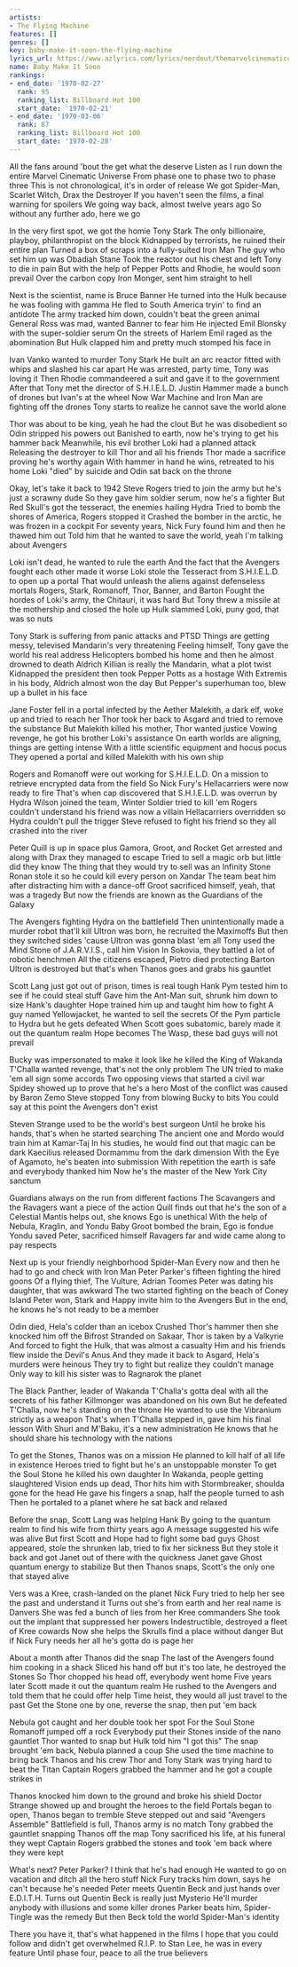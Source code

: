 ```yaml
---
artists:
- The Flying Machine
features: []
genres: []
key: baby-make-it-soon-the-flying-machine
lyrics_url: https://www.azlyrics.com/lyrics/nerdout/themarvelcinematicuniverserapup.html
name: Baby Make It Soon
rankings:
- end_date: '1970-02-27'
  rank: 95
  ranking_list: Billboard Hot 100
  start_date: '1970-02-21'
- end_date: '1970-03-06'
  rank: 87
  ranking_list: Billboard Hot 100
  start_date: '1970-02-28'
---
```


All the fans around 'bout the get what the deserve
Listen as I run down the entire Marvel Cinematic Universe
From phase one to phase two to phase three
This is not chronological, it's in order of release
We got Spider-Man, Scarlet Witch, Drax the Destroyer
If you haven't seen the films, a final warning for spoilers
We going way back, almost twelve years ago
So without any further ado, here we go

In the very first spot, we got the homie Tony Stark
The only billionaire, playboy, philanthropist on the block
Kidnapped by terrorists, he ruined their entire plan
Turned a box of scraps into a fully-suited Iron Man
The guy who set him up was Obadiah Stane
Took the reactor out his chest and left Tony to die in pain
But with the help of Pepper Potts and Rhodie, he would soon prevail
Over the carbon copy Iron Monger, sent him straight to hell

Next is the scientist, name is Bruce Banner
He turned into the Hulk because he was fooling with gamma
He fled to South America tryin' to find an antidote
The army tracked him down, couldn't beat the green animal
General Ross was mad, wanted Banner to fear him
He injected Emil Blonsky with the super-soldier serum
On the streets of Harlem Emil raged as the abomination
But Hulk clapped him and pretty much stomped his face in

Ivan Vanko wanted to murder Tony Stark
He built an arc reactor fitted with whips and slashed his car apart
He was arrested, party time, Tony was loving it
Then Rhodie commandeered a suit and gave it to the government
After that Tony met the director of S.H.I.E.L.D.
Justin Hammer made a bunch of drones but Ivan's at the wheel
Now War Machine and Iron Man are fighting off the drones
Tony starts to realize he cannot save the world alone

Thor was about to be king, yeah he had the clout
But he was disobedient so Odin stripped his powers out
Banished to earth, now he's trying to get his hammer back
Meanwhile, his evil brother Loki had a planned attack
Releasing the destroyer to kill Thor and all his friends
Thor made a sacrifice proving he's worthy again
With hammer in hand he wins, retreated to his home
Loki "died" by suicide and Odin sat back on the throne

Okay, let's take it back to 1942
Steve Rogers tried to join the army but he's just a scrawny dude
So they gave him soldier serum, now he's a fighter
But Red Skull's got the tesseract, the enemies hailing Hydra
Tried to bomb the shores of America, Rogers stopped it
Crashed the bomber in the arctic, he was frozen in a cockpit
For seventy years, Nick Fury found him and then he thawed him out
Told him that he wanted to save the world, yeah I'm talking about Avengers

Loki isn't dead, he wanted to rule the earth
And the fact that the Avengers fought each other made it worse
Loki stole the Tesseract from S.H.I.E.L.D. to open up a portal
That would unleash the aliens against defenseless mortals
Rogers, Stark, Romanoff, Thor, Banner, and Barton
Fought the hordes of Loki's army, the Chitauri, it was hard
But Tony threw a missile at the mothership and closed the hole up
Hulk slammed Loki, puny god, that was so nuts

Tony Stark is suffering from panic attacks and PTSD
Things are getting messy, televised Mandarin's very threatening
Feeling himself, Tony gave the world his real address
Helicopters bombed his home and then he almost drowned to death
Aldrich Killian is really the Mandarin, what a plot twist
Kidnapped the president then took Pepper Potts as a hostage
With Extremis in his body, Aldrich almost won the day
But Pepper's superhuman too, blew up a bullet in his face

Jane Foster fell in a portal infected by the Aether
Malekith, a dark elf, woke up and tried to reach her
Thor took her back to Asgard and tried to remove the substance
But Malekith killed his mother, Thor wanted justice
Vowing revenge, he got his brother Loki's assistance
On earth worlds are aligning, things are getting intense
With a little scientific equipment and hocus pocus
They opened a portal and killed Malekith with his own ship

Rogers and Romanoff were out working for S.H.I.E.L.D.
On a mission to retrieve encrypted data from the field
So Nick Fury's Hellacarriers were now ready to fire
That's when cap discovered that S.H.I.E.L.D. was overrun by Hydra
Wilson joined the team, Winter Soldier tried to kill 'em
Rogers couldn't understand his friend was now a villain
Hellacarriers overridden so Hydra couldn't pull the trigger
Steve refused to fight his friend so they all crashed into the river

Peter Quill is up in space plus Gamora, Groot, and Rocket
Get arrested and along with Drax they managed to escape
Tried to sell a magic orb but little did they know
The thing that they would try to sell was an Infinity Stone
Ronan stole it so he could kill every person on Xandar
The team beat him after distracting him with a dance-off
Groot sacrificed himself, yeah, that was a tragedy
But now the friends are known as the Guardians of the Galaxy

The Avengers fighting Hydra on the battlefield
Then unintentionally made a murder robot that'll kill
Ultron was born, he recruited the Maximoffs
But then they switched sides 'cause Ultron was gonna blast 'em all
Tony used the Mind Stone of J.A.R.V.I.S., call him Vision
In Sokovia, they battled a lot of robotic henchmen
All the citizens escaped, Pietro died protecting Barton
Ultron is destroyed but that's when Thanos goes and grabs his gauntlet

Scott Lang just got out of prison, times is real tough
Hank Pym tested him to see if he could steal stuff
Gave him the Ant-Man suit, shrunk him down to size
Hank's daughter Hope trained him up and taught him how to fight
A guy named Yellowjacket, he wanted to sell the secrets
Of the Pym particle to Hydra but he gets defeated
When Scott goes subatomic, barely made it out the quantum realm
Hope becomes The Wasp, these bad guys will not prevail

Bucky was impersonated to make it look like he killed the King of Wakanda
T'Challa wanted revenge, that's not the only problem
The UN tried to make 'em all sign some accords
Two opposing views that started a civil war
Spidey showed up to prove that he's a hero
Most of the conflict was caused by Baron Zemo
Steve stopped Tony from blowing Bucky to bits
You could say at this point the Avengers don't exist

Steven Strange used to be the world's best surgeon
Until he broke his hands, that's when he started searching
The ancient one and Mordo would train him at Kamar-Taj
In his studies, he would find out that magic can be dark
Kaecilius released Dormammu from the dark dimension
With the Eye of Agamoto, he's beaten into submission
With repetition the earth is safe and everybody thanked him
Now he's the master of the New York City sanctum

Guardians always on the run from different factions
The Scavangers and the Ravagers want a piece of the action
Quill finds out that he's the son of a Celestial
Mantis helps out, she knows Ego is unethical
With the help of Nebula, Kraglin, and Yondu
Baby Groot bombed the brain, Ego is fondue
Yondu saved Peter, sacrificed himself
Ravagers far and wide came along to pay respects

Next up is your friendly neighborhood Spider-Man
Every now and then he had to go and check with Iron Man
Peter Parker's fifteen fighting the hired goons
Of a flying thief, The Vulture, Adrian Toomes
Peter was dating his daughter, that was awkward
The two started fighting on the beach of Coney Island
Peter won, Stark and Happy invite him to the Avengers
But in the end, he knows he's not ready to be a member

Odin died, Hela's colder than an icebox
Crushed Thor's hammer then she knocked him off the Bifrost
Stranded on Sakaar, Thor is taken by a Valkyrie
And forced to fight the Hulk, that was almost a casualty
Him and his friends flew inside the Devil's Anus
And they made it back to Asgard, Hela's murders were heinous
They try to fight but realize they couldn't manage
Only way to kill his sister was to Ragnarok the planet

The Black Panther, leader of Wakanda
T'Challa's gotta deal with all the secrets of his father
Killmonger was abandoned on his own
But he defeated T'Challa, now he's standing on the throne
He wanted to use the Vibranium strictly as a weapon
That's when T'Challa stepped in, gave him his final lesson
With Shuri and M'Baku, it's a new administration
He knows that he should share his technology with the nations

To get the Stones, Thanos was on a mission
He planned to kill half of all life in existence
Heroes tried to fight but he's an unstoppable monster
To get the Soul Stone he killed his own daughter
In Wakanda, people getting slaughtered
Vision ends up dead, Thor hits him with Stormbreaker, shoulda gone for the head
He gave his fingers a snap, half the people turned to ash
Then he portaled to a planet where he sat back and relaxed

Before the snap, Scott Lang was helping Hank
By going to the quantum realm to find his wife from thirty years ago
A message suggested his wife was alive
But first Scott and Hope had to fight some bad guys
Ghost appeared, stole the shrunken lab, tried to fix her sickness
But they stole it back and got Janet out of there with the quickness
Janet gave Ghost quantum energy to stabilize
But then Thanos snaps, Scott's the only one that stayed alive

Vers was a Kree, crash-landed on the planet
Nick Fury tried to help her see the past and understand it
Turns out she's from earth and her real name is Danvers
She was fed a bunch of lies from her Kree commanders
She took out the implant that suppressed her powers
Indestructible, destroyed a fleet of Kree cowards
Now she helps the Skrulls find a place without danger
But if Nick Fury needs her all he's gotta do is page her

About a month after Thanos did the snap
The last of the Avengers found him cooking in a shack
Sliced his hand off but it's too late, he destroyed the Stones
So Thor chopped his head off, everybody went home
Five years later Scott made it out the quantum realm
He rushed to the Avengers and told them that he could offer help
Time heist, they would all just travel to the past
Get the Stone one by one, reverse the snap, then put 'em back

Nebula got caught and her double took her spot
For the Soul Stone Romanoff jumped off a rock
Everybody put their Stones inside of the nano gauntlet
Thor wanted to snap but Hulk told him "I got this"
The snap brought 'em back, Nebula planned a coup
She used the time machine to bring back Thanos and his crew
Thor and Tony Stark was trying hard to beat the Titan
Captain Rogers grabbed the hammer and he got a couple strikes in

Thanos knocked him down to the ground and broke his shield
Doctor Strange showed up and brought the heroes to the field
Portals began to open, Thanos began to tremble
Steve stepped out and said "Avengers Assemble"
Battlefield is full, Thanos army is no match
Tony grabbed the gauntlet snapping Thanos off the map
Tony sacrificed his life, at his funeral they wept
Captain Rogers grabbed the stones and took 'em back where they were kept

What's next? Peter Parker? I think that he's had enough
He wanted to go on vacation and ditch all the hero stuff
Nick Fury tracks him down, says he can't because he's needed
Peter meets Quentin Beck and just hands over E.D.I.T.H.
Turns out Quentin Beck is really just Mysterio
He'll murder anybody with illusions and some killer drones
Parker beats him, Spider-Tingle was the remedy
But then Beck told the world Spider-Man's identity

There you have it, that's what happened in the films
I hope that you could follow and didn't get overwhelmed
R.I.P. to Stan Lee, he was in every feature
Until phase four, peace to all the true believers



